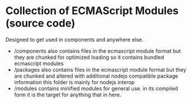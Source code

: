 # Collection of ECMAScript Modules (source code)
Designed to get used in components and anywhere else.

- /components also contains files in the ecmascript module format but they are chunked for optimized loading so it contains bundled ecmascript modules
- /packages also contains files in the ecmascript module format but they are chunked and altered with additional nodejs compatible package information this folder is mainly for nodejs interop
- /modules contains minified modules for general use. in its compiled form it is the target for anything that in here. 
